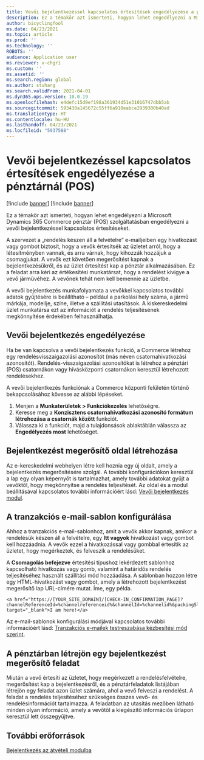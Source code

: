 ```yaml
---
title: Vevői bejelentkezéssel kapcsolatos értesítések engedélyezése a pénztárnál (POS)
description: Ez a témakör azt ismerteti, hogyan lehet engedélyezni a Microsoft Dynamics 365 Commerce pénztár (POS) szolgáltatásban engedélyezni a vevői bejelentkezéssel kapcsolatos értesítéseket.
author: bicyclingfool
ms.date: 04/23/2021
ms.topic: article
ms.prod: ''
ms.technology: ''
ROBOTS: ''
audience: Application user
ms.reviewer: v-chgri
ms.custom: ''
ms.assetid: ''
ms.search.region: global
ms.author: stuharg
ms.search.validFrom: 2021-04-01
ms.dyn365.ops.version: 10.0.19
ms.openlocfilehash: e4defc15d9ef198a361934d51e31016747dbb5ab
ms.sourcegitcommit: 593438a145672c55ff6a910eabce2939300b40ad
ms.translationtype: HT
ms.contentlocale: hu-HU
ms.lasthandoff: 04/23/2021
ms.locfileid: "5937588"
---
```

# <a name="enable-customer-check-in-notifications-in-point-of-sale-pos"></a>Vevői bejelentkezéssel kapcsolatos értesítések engedélyezése a pénztárnál (POS)

[!include [banner](includes/banner.md)]
[!include [banner](includes/preview-banner.md)]

Ez a témakör azt ismerteti, hogyan lehet engedélyezni a Microsoft Dynamics 365 Commerce pénztár (POS) szolgáltatásban engedélyezni a vevői bejelentkezéssel kapcsolatos értesítéseket.

A szervezet a „rendelés készen áll a felvételre” e-mailjeiben egy hivatkozást vagy gombot biztosít, hogy a vevők értesítsék az üzletet arról, hogy a létesítményben vannak, és arra várnak, hogy kihozzák hozzájuk a csomagjukat. A vevők ezt követően megerősítést kapnak a bejelentkezésükről, és az üzlet értesítést kap a pénztár alkalmazásában. Ez a feladat arra kéri az értékesítési munkatársat, hogy a rendelést kivigye a vevő járművéhez. A vevőnek tehát nem kell bemennie az üzletbe.

A vevői bejelentkezés munkafolyamata a vevőkkel kapcsolatos további adatok gyűjtésére is beállítható – például a parkolási hely száma, a jármű márkája, modellje, színe, illetve a szállítási utasítások. A kiskereskedelmi üzlet munkatársa ezt az információt a rendelés teljesítésének megkönnyítése érdekében felhasználhatja.

## <a name="enable-customer-check-in"></a>Vevői bejelentkezés engedélyezése

Ha be van kapcsolva a vevői bejelentkezés funkció, a Commerce létrehoz egy rendelésvisszaigazolási azonosítót (más néven csatornahivatkozási azonosítót). Rendelés-visszaigazolási azonosítókat is létrehoz a pénztári (POS) csatornákon vagy hívásközponti csatornákon keresztül létrehozott rendelésekhez. 

A vevői bejelentkezés funkciónak a Commerce központi felületén történő bekapcsolásához kövesse az alábbi lépéseket.

1. Menjen a **Munkaterületek \> Funkciókezelés** lehetőségre.
2. Keresse meg a **Konzisztens csatornahivatkozási azonosító formátum létrehozása a csatornák között** funkciót. 
3. Válassza ki a funkciót, majd a tulajdonsások ablaktáblán válassza az **Engedélyezés most** lehetőséget. 

## <a name="create-a-check-in-confirmation-page"></a>Bejelentkezést megerősítő oldal létrehozása

Az e-kereskedelmi webhelyen létre kell hoznia egy új oldalt, amely a bejelentkezés megerősítésére szolgál. A további konfigurációkon keresztül a lap egy olyan képernyőt is tartalmazhat, amely további adatokat gyűjt a vevőktől, hogy megkönnyítse a rendelés teljesítését. Az oldal és a modul beállításával kapcsolatos további információért lásd: [Vevői bejelentkezés modul](check-in-pickup-module.md).

## <a name="configure-the-transactional-email-template"></a>A tranzakciós e-mail-sablon konfigurálása

Ahhoz a tranzakciós e-mail-sablonhoz, amit a vevők akkor kapnak, amikor a rendelésük készen áll a felvételre, egy **Itt vagyok** hivatkozást vagy gombot kell hozzáadnia. A vevők ezzel a hivatkozással vagy gombbal értesítik az üzletet, hogy megérkeztek, és felveszik a rendelésüket. 

A **Csomagolás befejezve** értesítési típushoz lekérdezett sablonhoz kapcsolható hivatkozás vagy gomb, valamint a határidős rendelés teljesítéséhez használt szállítási mód hozzáadása. A sablonban hozzon létre egy HTML-hivatkozást vagy gombot, amely a létrehozott bejelentkezést megerősítő lap URL-címére mutat. Íme, egy példa.

```
<a href="https://[YOUR_SITE_DOMAIN]/[CHECK-IN_CONFIRMATION_PAGE]?channelReferenceId=%channelreferenceid%&channelId=%channelid%&packingSlipId=%packingslipid%" target="_blank">I am here!</a>
```
Az e-mail-sablonok konfigurálási módjával kapcsolatos további információért lásd: [Tranzakciós e-mailek testreszabása kézbesítési mód szerint](customize-email-delivery-mode.md). 

## <a name="a-check-in-confirmation-task-is-created-in-pos"></a>A pénztárban létrejön egy bejelentkezést megerősítő feladat

Miután a vevő értesíti az üzletet, hogy megérkezett a rendelésfelvételre, megerősítést kap a bejelentkezésről, és a pénztárfeladatok listájában létrejön egy feladat azon üzlet számára, ahol a vevő felveszi a rendelést. A feladat a rendelés teljesítéséhez szükséges összes vevő- és rendelésinformációt tartalmazza. A feladatban az utasítás mezőben látható minden olyan információ, amely a vevőtől a kiegészítő információs űrlapon keresztül lett összegyűjtve. 

## <a name="additional-resources"></a>További erőforrások

[Bejelentkezés az átvételi modulba](check-in-pickup-module.md)
